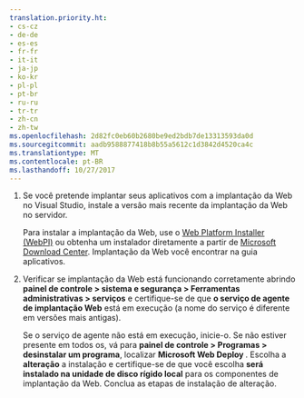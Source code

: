 ```yaml
---
translation.priority.ht:
- cs-cz
- de-de
- es-es
- fr-fr
- it-it
- ja-jp
- ko-kr
- pl-pl
- pt-br
- ru-ru
- tr-tr
- zh-cn
- zh-tw
ms.openlocfilehash: 2d82fc0eb60b2680be9ed2bdb7de13313593da0d
ms.sourcegitcommit: aadb9588877418b8b55a5612c1d3842d4520ca4c
ms.translationtype: MT
ms.contentlocale: pt-BR
ms.lasthandoff: 10/27/2017
---
```

1. Se você pretende implantar seus aplicativos com a implantação da Web no Visual Studio, instale a versão mais recente da implantação da Web no servidor.

    Para instalar a implantação da Web, use o [Web Platform Installer (WebPI)](https://www.microsoft.com/web/downloads/platform.aspx) ou obtenha um instalador diretamente a partir de [Microsoft Download Center](https://www.microsoft.com/search/result.aspx?q=webdeploy&form=dlc). Implantação da Web você encontrar na guia aplicativos. 

2. Verificar se implantação da Web está funcionando corretamente abrindo **painel de controle > sistema e segurança > Ferramentas administrativas > serviços** e certifique-se de que **o serviço de agente de implantação Web** está em execução (a nome do serviço é diferente em versões mais antigas).

    Se o serviço de agente não está em execução, inicie-o. Se não estiver presente em todos os, vá para **painel de controle > Programas > desinstalar um programa**, localizar **Microsoft Web Deploy <version>** . Escolha a **alteração** a instalação e certifique-se de que você escolha **será instalado na unidade de disco rígido local** para os componentes de implantação da Web. Conclua as etapas de instalação de alteração.
